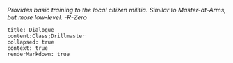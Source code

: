 *Provides basic training to the local citizen militia. Similar to Master-at-Arms, but more low-level. -R-Zero*

```query
title: Dialogue
content:Class;Drillmaster
collapsed: true
context: true
renderMarkdown: true
```